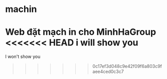 ﻿# machin
Web đặt mạch in cho MinhHaGroup
<<<<<<< HEAD
i will show you
=======
I won't show you
>>>>>>> 0c17ef3d048c9e42f09f6a803c9faee4ced0c3c7
